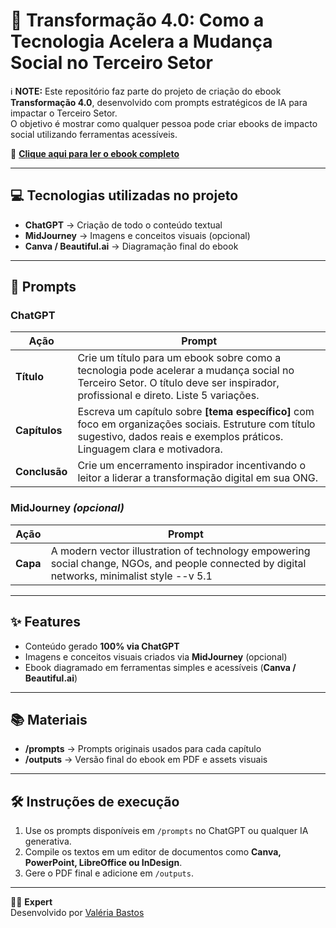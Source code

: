 # 📘 Transformação 4.0: Como a Tecnologia Acelera a Mudança Social no Terceiro Setor

ℹ️ **NOTE:** Este repositório faz parte do projeto de criação do ebook **Transformação 4.0**, desenvolvido com prompts estratégicos de IA para impactar o Terceiro Setor.  
O objetivo é mostrar como qualquer pessoa pode criar ebooks de impacto social utilizando ferramentas acessíveis.

📕 **[Clique aqui para ler o ebook completo](outputs/Transformacao-4.0.pdf)**

---

## 💻 Tecnologias utilizadas no projeto

- **ChatGPT** → Criação de todo o conteúdo textual  
- **MidJourney** → Imagens e conceitos visuais (opcional)  
- **Canva / Beautiful.ai** → Diagramação final do ebook  

---

## 🧠 Prompts

### ChatGPT
| **Ação** | **Prompt** |
|----------|------------|
| **Título** | Crie um título para um ebook sobre como a tecnologia pode acelerar a mudança social no Terceiro Setor. O título deve ser inspirador, profissional e direto. Liste 5 variações. |
| **Capítulos** | Escreva um capítulo sobre **[tema específico]** com foco em organizações sociais. Estruture com título sugestivo, dados reais e exemplos práticos. Linguagem clara e motivadora. |
| **Conclusão** | Crie um encerramento inspirador incentivando o leitor a liderar a transformação digital em sua ONG. |

### MidJourney *(opcional)*
| **Ação** | **Prompt** |
|----------|------------|
| **Capa** | A modern vector illustration of technology empowering social change, NGOs, and people connected by digital networks, minimalist style --v 5.1 |

---

## ✨ Features

- Conteúdo gerado **100% via ChatGPT**  
- Imagens e conceitos visuais criados via **MidJourney** (opcional)  
- Ebook diagramado em ferramentas simples e acessíveis (**Canva / Beautiful.ai**)  

---

## 📚 Materiais

- **/prompts** → Prompts originais usados para cada capítulo  
- **/outputs** → Versão final do ebook em PDF e assets visuais  

---

## 🛠️ Instruções de execução

1. Use os prompts disponíveis em `/prompts` no ChatGPT ou qualquer IA generativa.  
2. Compile os textos em um editor de documentos como **Canva, PowerPoint, LibreOffice ou InDesign**.  
3. Gere o PDF final e adicione em `/outputs`.  

---

👨‍💻 **Expert**  
Desenvolvido por [Valéria Bastos](https://github.com/valbastos)
